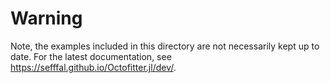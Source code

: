 # Warning
Note, the examples included in this directory are not necessarily kept up to date.
For the latest documentation, see https://sefffal.github.io/Octofitter.jl/dev/.
